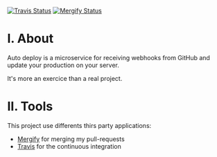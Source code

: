 [![Travis Status][travis-status]][travis]
[![Mergify Status][mergify-status]][mergify]

[travis]:https://travis-ci.com/GuillaumeOj/Auto-Deploy
[travis-status]:https://api.travis-ci.com/GuillaumeOj/Auto-Deploy.svg?branch=master

[mergify]: https://mergify.io
[mergify-status]: https://img.shields.io/endpoint.svg?url=https://gh.mergify.io/badges/GuillaumeOj/Auto-Deploy&style=flat

# I. About

Auto deploy is a microservice for receiving webhooks from GitHub and update your production on your server.

It's more an exercice than a real project.

# II. Tools

This project use differents thirs party applications:

- [Mergify](https://mergify.io) for merging my pull-requests
- [Travis](https://travis-ci.com) for the continuous integration
